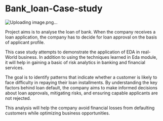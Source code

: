 # Bank_loan-Case-study
![Uploading image.png…]()


 Project aims is to analyse the loan of bank. When the company receives a loan application,
 the company has to decide for loan approval on the basis of applicant profile.

 This case study attempts to demonstrate the application of EDA in real-World business. 
 In addition to using the techniques learned in Eda module, it will help in gaining a basic of risk analytics in banking and financial services. 

 The goal is to identify patterns that indicate whether a customer is likely to face difficulty in repaying their loan installments. 
 By understanding the key factors behind loan default, the company aims to make informed decisions about loan approvals, 
 mitigating risks, and ensuring capable applicants are not rejected. 

 This analysis will help the company avoid financial losses from defaulting customers while optimizing business opportunities.
